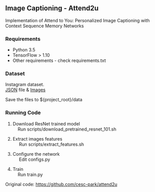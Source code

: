 Image Captioning - Attend2u <br />
---

Implementation of Attend to You: Personalized Image Captioning with Context Sequence Memory Networks <br />

### Requirements
* Python 3.5
* TensorFlow > 1.10
* Other requirements - check requirements.txt


### Dataset
Instagram dataset. <br />
[JSON](https://drive.google.com/uc?export=download&id=0B3xszfcsfVUBdG0tU3BOQWV0a0E) file & 
[Images](https://drive.google.com/uc?export=download&id=0B3xszfcsfVUBVkZGU2oxYVl6aDA) <br />

Save the files to ${project_root}/data

### Running Code

1. Download ResNet trained model <br/>
&nbsp;&nbsp;&nbsp;&nbsp;Run scripts/download_pretrained_resnet_101.sh

2. Extract images features <br/>
&nbsp;&nbsp;&nbsp;&nbsp;&nbsp;Run scripts/extract_features.sh
	
3. Configure the network <br/>
&nbsp;&nbsp;&nbsp;&nbsp;&nbsp;Edit configs.py
	
4. Train <br/>
&nbsp;&nbsp;&nbsp;&nbsp;Run train.py


Original code: https://github.com/cesc-park/attend2u